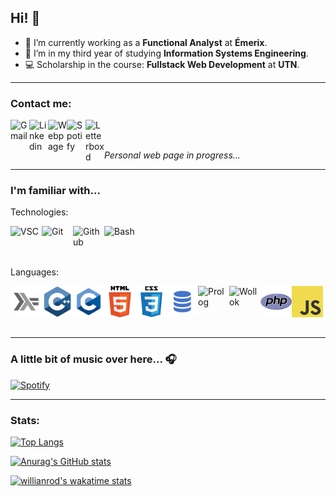<!-- ## Hola! 👋 -->
## Hi! 👋

<!--
- 💼 Actualmente estoy trabajando en **Émerix** como **Analista Técnico Funcional**.
- 🌱 Estoy cursando el tercer año de **Ingeniería en Sistemas de Información** en la **UTN**.
- 💻 Becado en el curso de: **Desarrollo Web Fullstack** en **UTN**.
-->

- 💼 I’m currently working as a **Functional Analyst** at **Émerix**.
- 🌱 I’m in my third year of studying **Information Systems Engineering**.
- 💻 Scholarship in the course: **Fullstack Web Development** at **UTN**.

---

<!--### Contacto:-->
### Contact me:

[<img align="left" alt="Gmail" width="30px"
src="https://unpkg.com/simple-icons@v5/icons/gmail.svg" />][gmail]

[<img align="left" alt="Linkedin" width="30px"
src="https://unpkg.com/simple-icons@v5/icons/linkedin.svg" />][linkedin]

[<img align="left" alt="Webpage" width="30px"
src="https://unpkg.com/simple-icons@v5/icons/googlechrome.svg" />][webpage]

[<img align="left" alt="Spotify" width="30px"
src="https://unpkg.com/simple-icons@v5/icons/spotify.svg" />][spotify]

[<img align="left" alt="Letterboxd" width="30px"
src="https://unpkg.com/simple-icons@v5/icons/letterboxd.svg" />][letterboxd]

<br/>
<br/>

<!--*Página web personal en progreso...*-->
*Personal web page in progress...*

---

<!--### Estoy familiarizado con...-->
### I'm familiar with...

<!--Tecnologías:-->
Technologies:

[<img align="left" alt="VSC" width="50px"
src="https://unpkg.com/simple-icons@v5/icons/visualstudiocode.svg" />][vsc]

[<img align="left" alt="Git" width="50px"
src="https://unpkg.com/simple-icons@v5/icons/git.svg" />][git]

[<img align="left" alt="Github" width="50px"
src="https://unpkg.com/simple-icons@v5/icons/github.svg" />][github]

[<img align="left" alt="Bash" width="50px"
src="https://unpkg.com/simple-icons@v5/icons/gnubash.svg" />][gnubash]

<br/>
<br/>
<br/>

<!--Lenguajes:-->
Languages:

[<img align="left" alt="Haskell" width="50px"
src="https://raw.githubusercontent.com/github/explore/80688e429a7d4ef2fca1e82350fe8e3517d3494d/topics/haskell/haskell.png" />][haskell]

[<img align="left" alt="C++" width="50px"
src="https://raw.githubusercontent.com/github/explore/180320cffc25f4ed1bbdfd33d4db3a66eeeeb358/topics/cpp/cpp.png" />][c++]

[<img align="left" alt="C" width="50px"
src="https://raw.githubusercontent.com/github/explore/f3e22f0dca2be955676bc70d6214b95b13354ee8/topics/c/c.png" />][c]

[<img align="left" alt="HTML5" width="50px"
src="https://raw.githubusercontent.com/github/explore/80688e429a7d4ef2fca1e82350fe8e3517d3494d/topics/html/html.png" />][html5]

[<img align="left" alt="CSS3" width="50px"
src="https://raw.githubusercontent.com/github/explore/80688e429a7d4ef2fca1e82350fe8e3517d3494d/topics/css/css.png" />][css3]

[<img align="left" alt="SQL Server" width="50px"
src="https://raw.githubusercontent.com/github/explore/80688e429a7d4ef2fca1e82350fe8e3517d3494d/topics/sql/sql.png" />][sqlserver]

[<img align="left" alt="Prolog" width="50px"
src="https://www.swi-prolog.org/icons/swipl.png" />][prolog]

[<img align="left" alt="Wollok" width="50px"
src="https://avatars.githubusercontent.com/u/16782098?s=200&v=4" />][wollok]

[<img align="left" alt="PHP" width="50px"
src="https://raw.githubusercontent.com/github/explore/ccc16358ac4530c6a69b1b80c7223cd2744dea83/topics/php/php.png" />][php]

[<img align="left" alt="js" width="50px"
src="https://raw.githubusercontent.com/github/explore/80688e429a7d4ef2fca1e82350fe8e3517d3494d/topics/javascript/javascript.png" />][js]


<!--
<img align="left" alt="VSC" width="50px"
src="https://unpkg.com/simple-icons@v5/icons/visualstudiocode.svg" />

<img align="left" alt="Git" width="50px"
src="https://unpkg.com/simple-icons@v5/icons/git.svg" />

<img align="left" alt="Github" width="50px"
src="https://unpkg.com/simple-icons@v5/icons/github.svg" />

<img align="left" alt="Bash" width="50px"
src="https://unpkg.com/simple-icons@v5/icons/gnubash.svg" />

<img align="left" alt="Haskell" width="50px"
src="https://unpkg.com/simple-icons@v5/icons/haskell.svg" />

<img align="left" alt="C++" width="50px"
src="https://unpkg.com/simple-icons@v5/icons/cplusplus.svg" />

<img align="left" alt="C" width="50px"
src="https://unpkg.com/simple-icons@v5/icons/c.svg" />

<img align="left" alt="HTML5" width="50px"
src="https://unpkg.com/simple-icons@v5/icons/html5.svg" />

<img align="left" alt="CSS3" width="50px"
src="https://unpkg.com/simple-icons@v5/icons/css3.svg" />

<img align="left" alt="SQL Server" width="50px"
src="https://unpkg.com/simple-icons@v5/icons/microsoftsqlserver.svg" />

<img align="left" alt="Wollok" width="50px"
src="https://avatars.githubusercontent.com/u/16782098?s=200&v=4" />

<img align="left" alt="Haskell" width="50px"
src="https://simpleicons.org/icons/haskell.svg" />

<img align="left" alt="C++" width="50px"
src="https://simpleicons.org/icons/cplusplus.svg" />

<img align="left" alt="C" width="50px"
src="https://simpleicons.org/icons/c.svg" />

<img align="left" alt="SQL Server" width="50px"
src="https://simpleicons.org/icons/microsoftsqlserver.svg" />
-->

<br/>
<br/>
<br/>
<br/>

---

<!-- ### Un poco de música por acá... 🎧 -->
### A little bit of music over here... 🎧

[![Spotify](https://spotify-now-playing-francoparente.vercel.app/api/spotify)](https://open.spotify.com/user/fparente14)

---

<!-- ### Estadísticas: -->
### Stats:

<!--
SI QUIERO PONER UN BOTÓN DESPLEGABLE USO ESTO:

<details>
  <summary>:zap: TÍTULO</summary>
   ACÁ VA EL CONTENIDO QUE SE DESPLEGARÍA
</details>
-->

[![Top Langs](https://github-readme-stats-francoparente.vercel.app/api/top-langs/?username=francoparente&layout=compact&theme=solarized-dark)](https://github.com/anuraghazra/github-readme-stats)

[![Anurag's GitHub stats](https://github-readme-stats-francoparente.vercel.app/api?username=francoparente&show_icons=true&theme=solarized-dark)](https://github.com/anuraghazra/github-readme-stats)

[![willianrod's wakatime stats](https://github-readme-stats-francoparente.vercel.app/api/wakatime?username=francoparente&layout=compact&theme=solarized-dark)](https://wakatime.com/dashboard)



<!--
### Actividad reciente:
-->

<!--START_SECTION:activity-->
<!--
1. 🗣 Commented on [#1](https://github.com/francoparente/francoparente/issues/1) in [francoparente/francoparente](https://github.com/francoparente/francoparente)
2. ❗️ Reopened issue [#1](https://github.com/francoparente/francoparente/issues/1) in [francoparente/francoparente](https://github.com/francoparente/francoparente)
3. ❗️ Closed issue [#1](https://github.com/francoparente/francoparente/issues/1) in [francoparente/francoparente](https://github.com/francoparente/francoparente)
4. ❗️ Opened issue [#1](https://github.com/francoparente/francoparente/issues/1) in [francoparente/francoparente](https://github.com/francoparente/francoparente)
-->
<!--END_SECTION:activity-->


<!--
Check out my repos:

([![Readme Card](https://github-readme-stats.vercel.app/api/pin/?username=francoparente&repo=ELREPOQUEQUIERAMOSTRAR)](https://github.com/anuraghazra/github-readme-stats))

---

-->

<!--

[![Spotify](https://spotify-now-playing-francoparente.vercel.app/api/spotify)](https://open.spotify.com/user/fparente14)

[<img src = "https://spotify-now-playing-francoparente.vercel.app/api/spotify" alt = "Spotify Now Playing" width = "350" />](https://open.spotify.com/user/fparente14)

[![Spotify](https://https://spotify-now-playing-clqn3u8xp-francoparente.vercel.app/api/spotify-now-playing)](https://open.spotify.com/user/fparente14)

[![Spotify](https://spotify-now-playing-2u82m6j1u-francoparente.vercel.app/.vercel.app/api/spotify)](https://open.spotify.com/user/fparente14)

[![Spotify](https://spotify-now-playing-2u82m6j1u-francoparente.vercel.app/api/spotify)](https://open.spotify.com/user/fparente14)

[![Spotify](https://spotify-now-playing-2u82m6j1u-francoparente.vercel.app/api/spotify)](https://open.spotify.com/user/fparente14)

[<img src="https://spotify-now-playing-2u82m6j1u-francoparente.vercel.app/api/spotify" alt="francoparente Spotify Now Playing" width="350" />](https://open.spotify.com/user/fparente14)

[![Spotify](https://spotify-now-playing-2u82m6j1u-francoparente.vercel.app/api/spotify-playing)](https://open.spotify.com/user/fparente14)

[![Spotify](https://spotify-now-playing-2u82m6j1u-francoparente.vercel.app/api/spotify)](https://open.spotify.com/user/fparente14)

[![Spotify](https://spotify-now-playing-clqn3u8xp-francoparente.vercel.app//api/spotify)](https://open.spotify.com/user/fparente14)

-->

<!--
**francoparente/francoparente** is a ✨ _special_ ✨ repository because its `README.md` (this file) appears on your GitHub profile.

Here are some ideas to get you started:

👯 I’m looking to collaborate on ...
🤔 I’m looking for help with ...
😄 Pronouns: He/Him
💬 Ask me about ...
⚡ Fun fact: ...
💼 ...
🎧
🎬
🎮
❤️
🔭
🌱

-->

[gmail]: mailto:fparente14@gmail.com?subject=Hi!%20I%20saw%20your%20GitHub%20profile!&body=Hello,%20I'm%20contacting%20you%20because...
[linkedin]: https://www.linkedin.com/in/franco-parente/
[webpage]: https://francoparente.github.io/
[spotify]: https://open.spotify.com/user/fparente14?si=24cd584ccdde424f
[letterboxd]: https://letterboxd.com/fparente14/

[vsc]: [https://code.visualstudio.com/]
[git]: [https://git-scm.com/]
[github]: [https://github.com/]
[gnubash]: [https://www.gnu.org/software/bash/]

[haskell]: [https://www.haskell.org/]
[c++]: [https://www.cplusplus.com/]
[c]: [https://en.wikipedia.org/wiki/C_(programming_language)]
[html5]: [https://html.spec.whatwg.org/multipage/]
[css3]: [https://www.w3.org/Style/CSS/]
[sqlserver]: [https://es.wikipedia.org/wiki/Microsoft_SQL_Server]
[prolog]: [https://www.swi-prolog.org/]
[wollok]: [https://www.wollok.org/]
[php]: [https://www.php.net/]
[js]: [https://developer.mozilla.org/es/docs/Web/JavaScript]

